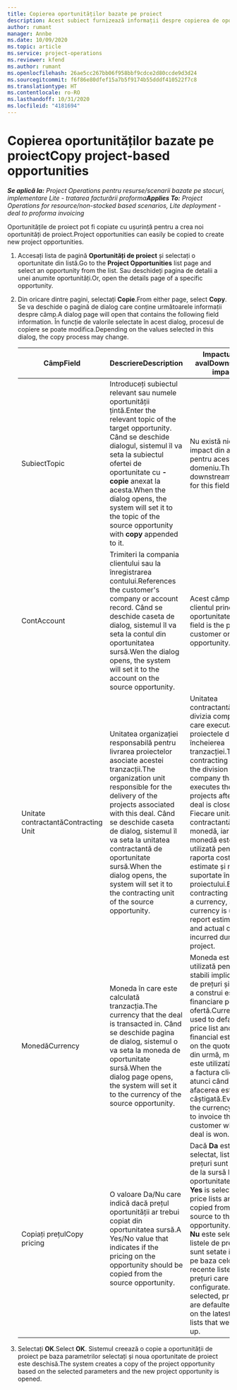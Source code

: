```yaml
---
title: Copierea oportunităților bazate pe proiect
description: Acest subiect furnizează informații despre copierea de oportunități bazate pe proiect în Project Operations.
author: rumant
manager: Annbe
ms.date: 10/09/2020
ms.topic: article
ms.service: project-operations
ms.reviewer: kfend
ms.author: rumant
ms.openlocfilehash: 26ae5cc267bb06f958bbf9cdce2d80ccde9d3d24
ms.sourcegitcommit: f6f86e80dfef15a7b5f9174b55dddf410522f7c8
ms.translationtype: HT
ms.contentlocale: ro-RO
ms.lasthandoff: 10/31/2020
ms.locfileid: "4181694"
---
```

# <a name="copy-project-based-opportunities"></a><span data-ttu-id="9f293-103">Copierea oportunităților bazate pe proiect</span><span class="sxs-lookup"><span data-stu-id="9f293-103">Copy project-based opportunities</span></span>

<span data-ttu-id="9f293-104">_**Se aplică la:** Project Operations pentru resurse/scenarii bazate pe stocuri, implementare Lite - tratarea facturării proforma_</span><span class="sxs-lookup"><span data-stu-id="9f293-104">_**Applies To:** Project Operations for resource/non-stocked based scenarios, Lite deployment - deal to proforma invoicing_</span></span>


<span data-ttu-id="9f293-105">Oportunitățile de proiect pot fi copiate cu ușurință pentru a crea noi oportunități de proiect.</span><span class="sxs-lookup"><span data-stu-id="9f293-105">Project opportunities can easily be copied to create new project opportunities.</span></span> 

1. <span data-ttu-id="9f293-106">Accesați lista de pagină **Oportunități de proiect** și selectați o oportunitate din listă.</span><span class="sxs-lookup"><span data-stu-id="9f293-106">Go to the **Project Opportunities** list page and select an opportunity from the list.</span></span> <span data-ttu-id="9f293-107">Sau deschideți pagina de detalii a unei anumite oportunități.</span><span class="sxs-lookup"><span data-stu-id="9f293-107">Or, open the details page of a specific opportunity.</span></span> 
2. <span data-ttu-id="9f293-108">Din oricare dintre pagini, selectați **Copie**.</span><span class="sxs-lookup"><span data-stu-id="9f293-108">From either page, select **Copy**.</span></span> <span data-ttu-id="9f293-109">Se va deschide o pagină de dialog care conține următoarele informații despre câmp.</span><span class="sxs-lookup"><span data-stu-id="9f293-109">A dialog page will open that contains the following field information.</span></span> <span data-ttu-id="9f293-110">În funcție de valorile selectate în acest dialog, procesul de copiere se poate modifica.</span><span class="sxs-lookup"><span data-stu-id="9f293-110">Depending on the values selected in this dialog, the copy process may change.</span></span>

    | <span data-ttu-id="9f293-111">**Câmp**</span><span class="sxs-lookup"><span data-stu-id="9f293-111">**Field**</span></span> | <span data-ttu-id="9f293-112">**Descriere**</span><span class="sxs-lookup"><span data-stu-id="9f293-112">**Description**</span></span> | <span data-ttu-id="9f293-113">**Impactul din aval**</span><span class="sxs-lookup"><span data-stu-id="9f293-113">**Downstream impact**</span></span> |
    | --- | --- | --- |
    | <span data-ttu-id="9f293-114">Subiect</span><span class="sxs-lookup"><span data-stu-id="9f293-114">Topic</span></span> | <span data-ttu-id="9f293-115">Introduceți subiectul relevant sau numele oportunității țintă.</span><span class="sxs-lookup"><span data-stu-id="9f293-115">Enter the relevant topic of the target opportunity.</span></span> <span data-ttu-id="9f293-116">Când se deschide dialogul, sistemul îl va seta la subiectul ofertei de oportunitate cu **-copie** anexat la acesta.</span><span class="sxs-lookup"><span data-stu-id="9f293-116">When the dialog opens, the system will set it to the topic of the source opportunity with **copy** appended to it.</span></span> | <span data-ttu-id="9f293-117">Nu există niciun impact din aval pentru acest domeniu.</span><span class="sxs-lookup"><span data-stu-id="9f293-117">There's no downstream impact for this field.</span></span> |
    | <span data-ttu-id="9f293-118">Cont</span><span class="sxs-lookup"><span data-stu-id="9f293-118">Account</span></span> | <span data-ttu-id="9f293-119">Trimiteri la compania clientului sau la înregistrarea contului.</span><span class="sxs-lookup"><span data-stu-id="9f293-119">References the customer's company or account record.</span></span> <span data-ttu-id="9f293-120">Când se deschide caseta de dialog, sistemul îl va seta la contul din oportunitatea sursă.</span><span class="sxs-lookup"><span data-stu-id="9f293-120">Wen the dialog opens, the system will set it to the account on the source opportunity.</span></span> | <span data-ttu-id="9f293-121">Acest câmp este clientul principal din oportunitate.</span><span class="sxs-lookup"><span data-stu-id="9f293-121">This field is the primary customer on the opportunity.</span></span> |
    | <span data-ttu-id="9f293-122">Unitate contractantă</span><span class="sxs-lookup"><span data-stu-id="9f293-122">Contracting Unit</span></span> | <span data-ttu-id="9f293-123">Unitatea organizației responsabilă pentru livrarea proiectelor asociate acestei tranzacții.</span><span class="sxs-lookup"><span data-stu-id="9f293-123">The organization unit responsible for the delivery of the projects associated with this deal.</span></span> <span data-ttu-id="9f293-124">Când se deschide caseta de dialog, sistemul îl va seta la unitatea contractantă de oportunitate sursă.</span><span class="sxs-lookup"><span data-stu-id="9f293-124">When the dialog opens, the system will set it to the contracting unit of the source opportunity.</span></span> | <span data-ttu-id="9f293-125">Unitatea contractantă este divizia companiei care execută proiectele după încheierea tranzacției.</span><span class="sxs-lookup"><span data-stu-id="9f293-125">The contracting unit is the division of the company that executes the projects after the deal is closed.</span></span> <span data-ttu-id="9f293-126">Fiecare unitate contractantă are o monedă, iar această monedă este utilizată pentru a raporta costurile estimate și reale suportate în timpul proiectului.</span><span class="sxs-lookup"><span data-stu-id="9f293-126">Every contracting unit has a currency, and this currency is used to report estimated and actual costs incurred during the project.</span></span> |
    | <span data-ttu-id="9f293-127">Monedă</span><span class="sxs-lookup"><span data-stu-id="9f293-127">Currency</span></span> | <span data-ttu-id="9f293-128">Moneda în care este calculată tranzacția.</span><span class="sxs-lookup"><span data-stu-id="9f293-128">The currency that the deal is transacted in.</span></span> <span data-ttu-id="9f293-129">Când se deschide pagina de dialog, sistemul o va seta la moneda de oportunitate sursă.</span><span class="sxs-lookup"><span data-stu-id="9f293-129">When the dialog page opens, the system will set it to the currency of the source opportunity.</span></span> | <span data-ttu-id="9f293-130">Moneda este utilizată pentru a stabili implicit o listă de prețuri și pentru a construi estimări financiare pe ofertă.</span><span class="sxs-lookup"><span data-stu-id="9f293-130">Currency is used to default a price list and build financial estimates on the quote.</span></span> <span data-ttu-id="9f293-131">În cele din urmă, moneda este utilizată pentru a factura clientul atunci când afacerea este câștigată.</span><span class="sxs-lookup"><span data-stu-id="9f293-131">Eventually, the currency is used to invoice the customer when the deal is won.</span></span> |
    | <span data-ttu-id="9f293-132">Copiați prețul</span><span class="sxs-lookup"><span data-stu-id="9f293-132">Copy pricing</span></span> | <span data-ttu-id="9f293-133">O valoare Da/Nu care indică dacă prețul oportunității ar trebui copiat din oportunitatea sursă.</span><span class="sxs-lookup"><span data-stu-id="9f293-133">A Yes/No value that indicates if the pricing on the opportunity should be copied from the source opportunity.</span></span> | <span data-ttu-id="9f293-134">Dacă **Da** este selectat, listele de prețuri sunt copiate de la sursă la oportunitatea țintă.</span><span class="sxs-lookup"><span data-stu-id="9f293-134">If **Yes** is selected, price lists are copied from the source to the target opportunity.</span></span> <span data-ttu-id="9f293-135">Dacă **Nu** este selectat, listele de prețuri sunt setate implicit pe baza celor mai recente liste de prețuri care au fost configurate.</span><span class="sxs-lookup"><span data-stu-id="9f293-135">If **No** is selected, price lists are defaulted based on the latest price lists that were set up.</span></span> |

3. <span data-ttu-id="9f293-136">Selectați **OK**.</span><span class="sxs-lookup"><span data-stu-id="9f293-136">Select **OK**.</span></span> <span data-ttu-id="9f293-137">Sistemul creează o copie a oportunității de proiect pe baza parametrilor selectați și noua oportunitate de proiect este deschisă.</span><span class="sxs-lookup"><span data-stu-id="9f293-137">The system creates a copy of the project opportunity based on the selected parameters and the new project opportunity is opened.</span></span>
